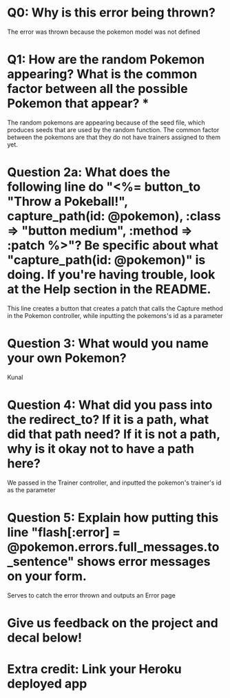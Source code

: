 # Q0: Why is this error being thrown?
The error was thrown because the pokemon model was not defined 
# Q1: How are the random Pokemon appearing? What is the common factor between all the possible Pokemon that appear? *
The random pokemons are appearing because of the seed file, which produces seeds that are used by the random function. The
common factor between the pokemons are that they do not have trainers assigned to them yet.
# Question 2a: What does the following line do "<%= button_to "Throw a Pokeball!", capture_path(id: @pokemon), :class => "button medium", :method => :patch %>"? Be specific about what "capture_path(id: @pokemon)" is doing. If you're having trouble, look at the Help section in the README.
This line creates a button that creates a patch that calls the Capture method in the Pokemon controller, while inputting the pokemons's
id as a parameter 
# Question 3: What would you name your own Pokemon?
Kunal
# Question 4: What did you pass into the redirect_to? If it is a path, what did that path need? If it is not a path, why is it okay not to have a path here?
We passed in the Trainer controller, and inputted the pokemon's trainer's id as the parameter 
# Question 5: Explain how putting this line "flash[:error] = @pokemon.errors.full_messages.to_sentence" shows error messages on your form.
Serves to catch the error thrown and outputs an Error page
# Give us feedback on the project and decal below!

# Extra credit: Link your Heroku deployed app
